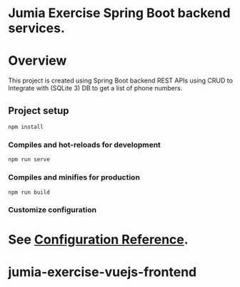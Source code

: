 # Jumia Exercise Spring Boot backend services.


# Overview
This project is created using Spring Boot backend REST APIs using CRUD to Integrate with (SQLite 3) DB to get a list of phone numbers.

## Project setup
```
npm install
```

### Compiles and hot-reloads for development
```
npm run serve
```

### Compiles and minifies for production
```
npm run build
```

### Customize configuration
See [Configuration Reference](https://cli.vuejs.org/config/).
=======
# jumia-exercise-vuejs-frontend
